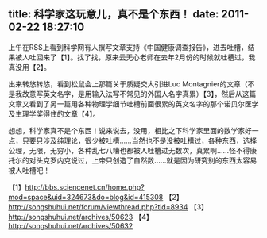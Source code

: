 title: 科学家这玩意儿，真不是个东西！
date: 2011-02-22 18:27:10
---

上午在RSS上看到科学网有人撰写文章支持《中国健康调查报告》，进去吐槽，结果被人吐回来了【1】。找了找，原来云无心老师在去年2月份的时候就吐槽过，我真没用【2】。

出来转悠转悠，看到松鼠会上那篇关于质疑交大引进Luc Montagnier的文章（不是我故意写英文名字，是用输入法写不常见的外国人名字真累）【3】，然后从这篇文章又看到了另一篇用各种物理学细节吐槽前面很累的英文名字的那个诺贝尔医学及生理学奖得住的文章【4】。

想想，科学家真不是个东西！说来说去，没用，相比之下科学家里面的数学家好一点，只要只涉及纯理论，很少被吐槽……当然也不是没被吐槽过，各种东西，选择公理，无限，无穷小，各种乱七八糟也都被人吐槽过无数次，真累啊……怪不得康托尔的对头克罗内克说过，上帝只创造了自然数……就是因为研究别的东西太容易被人吐槽吧！

【1】http://bbs.sciencenet.cn/home.php?mod=space&uid=324673&do=blog&id=415308
【2】http://songshuhui.net/forum/viewthread.php?tid=8934
【3】http://songshuhui.net/archives/50623
【4】http://songshuhui.net/archives/50632